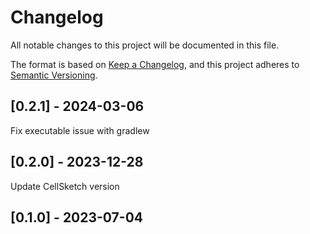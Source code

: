 # Changelog
All notable changes to this project will be documented in this file.

The format is based on [Keep a Changelog](https://keepachangelog.com/en/1.0.0/),
and this project adheres to [Semantic Versioning](https://semver.org/spec/v2.0.0.html).

## [0.2.1] - 2024-03-06
Fix executable issue with gradlew

## [0.2.0] - 2023-12-28
Update CellSketch version


## [0.1.0] - 2023-07-04

